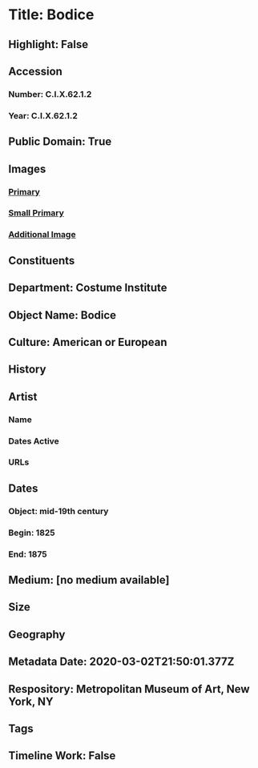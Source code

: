 # Title: Bodice
## Highlight: False
## Accession
### Number: C.I.X.62.1.2
### Year: C.I.X.62.1.2
## Public Domain: True
## Images
### [Primary](https://images.metmuseum.org/CRDImages/ci/original/C.I.X.62.1.2_F.jpg)
### [Small Primary](https://images.metmuseum.org/CRDImages/ci/web-large/C.I.X.62.1.2_F.jpg)
### [Additional Image](https://images.metmuseum.org/CRDImages/ci/original/C.I.X.62.1.2_B.jpg)
## Constituents
## Department: Costume Institute
## Object Name: Bodice
## Culture: American or European
## History
## Artist
### Name
### Dates Active
### URLs
## Dates
### Object: mid-19th century
### Begin: 1825
### End: 1875
## Medium: [no medium available]
## Size
## Geography
## Metadata Date: 2020-03-02T21:50:01.377Z
## Respository: Metropolitan Museum of Art, New York, NY
## Tags
## Timeline Work: False